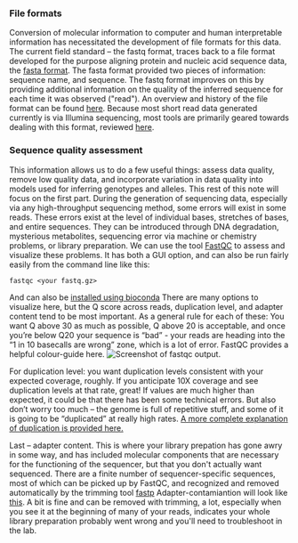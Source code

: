 ### File formats
Conversion of molecular information to computer and human interpretable information has necessitated the development of file formats for this data. The current field standard – the fastq format, traces back to a file format developed for the purpose aligning protein and nucleic acid sequence data, the [fasta format](https://www.pnas.org/doi/abs/10.1073/pnas.85.8.2444). The fasta format provided two pieces of information: sequence name, and sequence. The fastq format improves on this by providing additional information on the quality of the inferred sequence for each time it was observed ("read").  An overview and history of the file format can be found [here](https://doi.org/10.1093/nar/gkp1137). Because most short read data generated currently is via Illumina sequencing, most tools are primarily geared towards dealing with this format, reviewed [here](https://www.illumina.com/documents/products/technotes/technote_Q-Scores.pdf).

### Sequence quality assessment
This information allows us to do a few useful things: assess data quality, remove low quality data, and incorporate variation in data quality into models used for inferring genotypes and alleles. This rest of this note will focus on the first part. During the generation of sequencing data, especially via any high-throughput sequencing method, some errors will exist in some reads. These errors exist at the level of individual bases, stretches of bases, and entire sequences. They can be introduced through DNA degradation, mysterious metabolites, sequencing error via machine or chemistry problems, or library preparation. We can use the tool [FastQC](https://www.bioinformatics.babraham.ac.uk/projects/fastqc/) to assess and visualize these problems. It has both a GUI option, and can also be run fairly easily from the command line like this:
```
fastqc <your fastq.gz>
```
And can also be [installed using bioconda](https://anaconda.org/bioconda/fastqc)
There are many options to visualize here, but the Q score across reads, duplication level, and adapter content tend to be most important. As a general rule for each of these: You want Q above 30 as much as possible, Q above 20 is acceptable, and once you’re below Q20 your sequence is “bad” - your reads are heading into the “1 in 10 basecalls are wrong” zone, which is a lot of error. FastQC provides a helpful colour-guide here. 
![Screenshot of fastqc output.](https://www.bioinformatics.babraham.ac.uk/projects/fastqc/fastqc.png)

For duplication level: you want duplication levels consistent with your expected coverage, roughly. If you anticipate 10X coverage and see duplication levels at that rate, great! If values are much higher than expected, it could be that there has been some technical errors. But also don’t worry too much – the genome is full of repetitive stuff, and some of it is going to be “duplicated” at really high rates. [A more complete explanation of duplication is provided here.](https://www.bioinformatics.babraham.ac.uk/projects/fastqc/Help/3%20Analysis%20Modules/8%20Duplicate%20Sequences.html)

Last – adapter content. This is where your library prepation has gone awry in some way, and has included molecular components that are necessary for the functioning of the sequencer, but that you don't actually want sequenced. There are a finite number of sequencer-specific sequences, most of which can be picked up by FastQC, and recognized and removed automatically by the trimming tool [fastp](https://onlinelibrary.wiley.com/doi/full/10.1002/imt2.107) Adapter-contamiantion will look like [this](https://www.bioinformatics.babraham.ac.uk/projects/fastqc/small_rna_fastqc.html#M10). A bit is fine and can be removed with trimming, a lot, especially when you see it at the beginning of many of your reads, indicates your whole library preparation probably went wrong and you'll need to troubleshoot in the lab.

